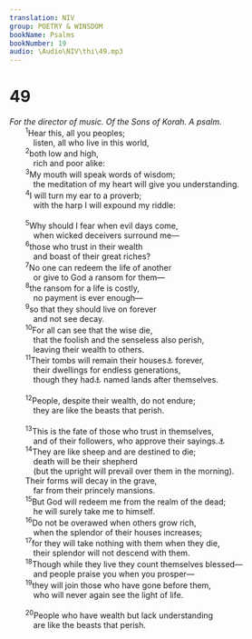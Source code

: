 ```yaml
---
translation: NIV
group: POETRY & WINSDOM
bookName: Psalms 
bookNumber: 19
audio: \Audio\NIV\thi\49.mp3
---
```


<div class="title"><h1>49</h1><i>For the director of music. Of the Sons of Korah. A psalm.</i></div>
<span class="verse thi_49_1">  <sup>1</sup>Hear this, all you peoples; <br/>   listen, all who live in this world, <br/></span>
<span class="verse thi_49_2">  <sup>2</sup>both low and high, <br/>   rich and poor alike: <br/></span>
<span class="verse thi_49_3">  <sup>3</sup>My mouth will speak words of wisdom; <br/>   the meditation of my heart will give you understanding. <br/></span>
<span class="verse thi_49_4">  <sup>4</sup>I will turn my ear to a proverb; <br/>   with the harp I will expound my riddle: <br/><br/></span>
<span class="verse thi_49_5">  <sup>5</sup>Why should I fear when evil days come, <br/>   when wicked deceivers surround me— <br/></span>
<span class="verse thi_49_6">  <sup>6</sup>those who trust in their wealth <br/>   and boast of their great riches? <br/></span>
<span class="verse thi_49_7">  <sup>7</sup>No one can redeem the life of another <br/>   or give to God a ransom for them— <br/></span>
<span class="verse thi_49_8">  <sup>8</sup>the ransom for a life is costly, <br/>   no payment is ever enough— <br/></span>
<span class="verse thi_49_9">  <sup>9</sup>so that they should live on forever <br/>   and not see decay. <br/></span>
<span class="verse thi_49_10">  <sup>10</sup>For all can see that the wise die, <br/>   that the foolish and the senseless also perish, <br/>   leaving their wealth to others. <br/></span>
<span class="verse thi_49_11">  <sup>11</sup>Their tombs will remain their houses<a data-toggle="tooltip" data-placement="bottom" title="Septuagint and Syriac; Hebrew In their thoughts their houses will remain">⚓</a> forever, <br/>   their dwellings for endless generations, <br/>   though they had<a data-toggle="tooltip" data-placement="bottom" title="Or generations, / for they have">⚓</a> named lands after themselves. <br/><br/></span>
<span class="verse thi_49_12">  <sup>12</sup>People, despite their wealth, do not endure; <br/>   they are like the beasts that perish. <br/><br/></span>
<span class="verse thi_49_13">  <sup>13</sup>This is the fate of those who trust in themselves, <br/>   and of their followers, who approve their sayings.<a data-toggle="tooltip" data-placement="bottom" title="The Hebrew has Selah (a word of uncertain meaning) here and at the end of verse 15.">⚓</a><br/></span>
<span class="verse thi_49_14">  <sup>14</sup>They are like sheep and are destined to die; <br/>   death will be their shepherd <br/>   (but the upright will prevail over them in the morning). <br/>  Their forms will decay in the grave, <br/>   far from their princely mansions. <br/></span>
<span class="verse thi_49_15">  <sup>15</sup>But God will redeem me from the realm of the dead; <br/>   he will surely take me to himself. <br/></span>
<span class="verse thi_49_16">  <sup>16</sup>Do not be overawed when others grow rich, <br/>   when the splendor of their houses increases; <br/></span>
<span class="verse thi_49_17">  <sup>17</sup>for they will take nothing with them when they die, <br/>   their splendor will not descend with them. <br/></span>
<span class="verse thi_49_18">  <sup>18</sup>Though while they live they count themselves blessed— <br/>   and people praise you when you prosper— <br/></span>
<span class="verse thi_49_19">  <sup>19</sup>they will join those who have gone before them, <br/>   who will never again see the light of life. <br/><br/></span>
<span class="verse thi_49_20">  <sup>20</sup>People who have wealth but lack understanding <br/>   are like the beasts that perish. <br/></span>
